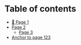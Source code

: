 # Table of contents

* [👋 Page 1](README.md)
* [Page 2](page-2.md)
  * [Page 3](page-2/page-3.md)
* [Anchor to page 123](page-2.md#page-heading)
